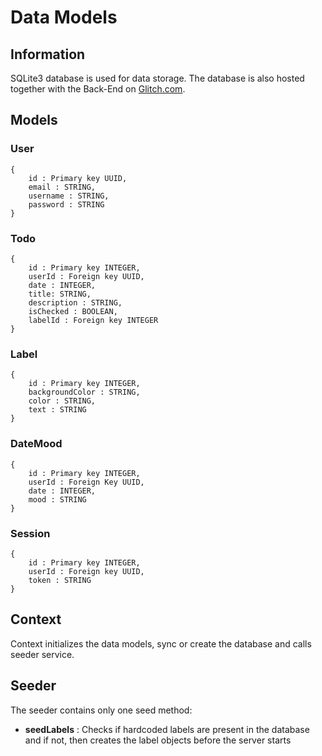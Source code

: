 # Data Models
## Information
SQLite3 database is used for data storage. The database is also hosted together with the Back-End on [Glitch.com](https://glitch.com/).

## Models
### User 
```
{
    id : Primary key UUID,
    email : STRING,
    username : STRING,
    password : STRING
}
```

### Todo
```
{
    id : Primary key INTEGER,
    userId : Foreign key UUID,
    date : INTEGER,
    title: STRING,
    description : STRING,
    isChecked : BOOLEAN,
    labelId : Foreign key INTEGER
}
```

### Label
```
{
    id : Primary key INTEGER,
    backgroundColor : STRING,
    color : STRING,
    text : STRING
}
```

### DateMood
```
{
    id : Primary key INTEGER,
    userId : Foreign Key UUID,
    date : INTEGER,
    mood : STRING
}
```

### Session
```
{
    id : Primary key INTEGER,
    userId : Foreign key UUID,
    token : STRING
}
```

## Context
Context initializes the data models, sync or create the database and calls seeder service.

## Seeder
The seeder contains only one seed method:
- **seedLabels** : Checks if hardcoded labels are present in the database and if not, then creates the label objects before the server starts